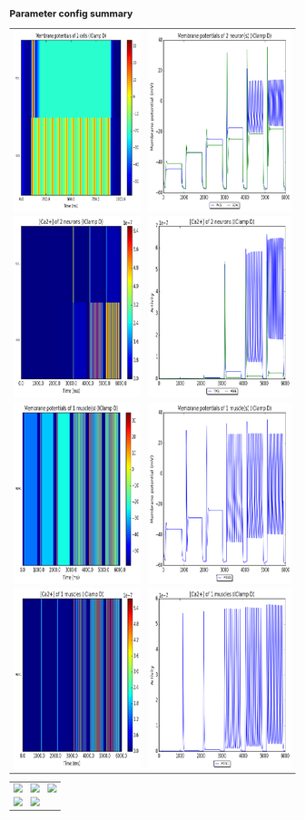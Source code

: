 ### Parameter config summary 
<table>

<tr>
  <td><a href="neurons_D_IClamp.png"/><img alt=" " src="neurons_D_IClamp.png" height="320"/></a></td>
  <td><a href="traces_neuron_IClamp_D.png"/><img alt=" " src="traces_neuron_IClamp_D.png" height="320"/></a></td>
</tr>

<tr>
  <td><a href="neuron_activity_D_IClamp.png"/><img alt=" " src="neuron_activity_D_IClamp.png" height="320"/></a></td>
  <td><a href="traces_neuron_activity_IClamp_D.png"/><img alt=" " src="traces_neuron_activity_IClamp_D.png" height="320"/></a></td>
</tr>

<tr>
  <td><a href="muscles_D_IClamp.png"/><img alt=" " src="muscles_D_IClamp.png" height="320"/></a></td>
  <td><a href="traces_muscles_IClamp_D.png"/><img alt=" " src="traces_muscles_IClamp_D.png" height="320"/></a></td>
</tr>

<tr>
  <td><a href="muscle_activity_D_IClamp.png"/><img alt=" " src="muscle_activity_D_IClamp.png" height="320"/></a></td>
  <td><a href="traces_muscles_activity_IClamp_D.png"/><img alt=" " src="traces_muscles_activity_IClamp_D.png" height="320"/></a></td>
</tr>
</table>
<table>

<tr><td><a href="c302_D_IClamp_exc_to_neurons.png"/><img alt=" " src="c302_D_IClamp_exc_to_neurons.png" height="320"/></a></td>

  <td><a href="c302_D_IClamp_inh_to_neurons.png"/><img alt=" " src="c302_D_IClamp_inh_to_neurons.png" height="320"/></a></td>

  <td><a href="c302_D_IClamp_elec_to_neurons.png"/><img alt=" " src="c302_D_IClamp_elec_to_neurons.png" height="320"/></a></td></tr>

<tr><td><a href="c302_D_IClamp_exc_to_muscles.png"/><img alt=" " src="c302_D_IClamp_exc_to_muscles.png" height="320"/></a></td>

  <td><a href="c302_D_IClamp_inh_to_muscles.png"/><img alt=" " src="c302_D_IClamp_inh_to_muscles.png" height="320"/></a></td></tr>
</table>
